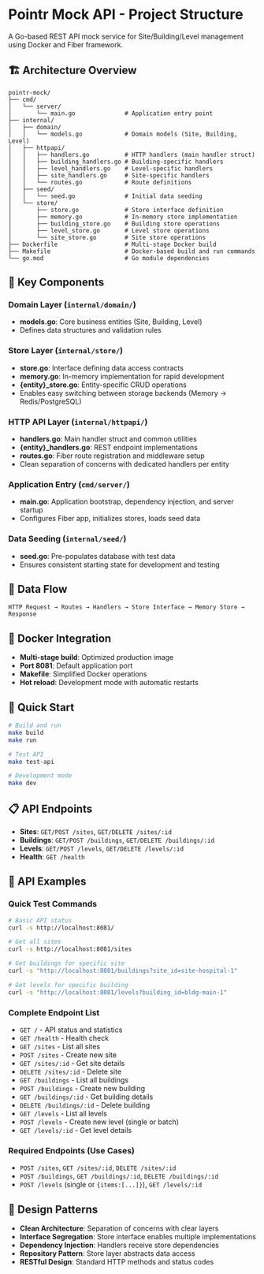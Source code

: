 # Pointr Mock API - Project Structure

A Go-based REST API mock service for Site/Building/Level management using Docker and Fiber framework.

## 🏗️ Architecture Overview

```
pointr-mock/
├── cmd/
│   └── server/
│       └── main.go              # Application entry point
├── internal/
│   ├── domain/
│   │   └── models.go            # Domain models (Site, Building, Level)
│   ├── httpapi/
│   │   ├── handlers.go          # HTTP handlers (main handler struct)
│   │   ├── building_handlers.go # Building-specific handlers
│   │   ├── level_handlers.go    # Level-specific handlers
│   │   ├── site_handlers.go     # Site-specific handlers
│   │   └── routes.go            # Route definitions
│   ├── seed/
│   │   └── seed.go              # Initial data seeding
│   └── store/
│       ├── store.go             # Store interface definition
│       ├── memory.go            # In-memory store implementation
│       ├── building_store.go    # Building store operations
│       ├── level_store.go       # Level store operations
│       └── site_store.go        # Site store operations
├── Dockerfile                   # Multi-stage Docker build
├── Makefile                     # Docker-based build and run commands
└── go.mod                       # Go module dependencies
```

## 🎯 Key Components

### **Domain Layer** (`internal/domain/`)
- **models.go**: Core business entities (Site, Building, Level)
- Defines data structures and validation rules

### **Store Layer** (`internal/store/`)
- **store.go**: Interface defining data access contracts
- **memory.go**: In-memory implementation for rapid development
- **{entity}_store.go**: Entity-specific CRUD operations
- Enables easy switching between storage backends (Memory → Redis/PostgreSQL)

### **HTTP API Layer** (`internal/httpapi/`)
- **handlers.go**: Main handler struct and common utilities
- **{entity}_handlers.go**: REST endpoint implementations
- **routes.go**: Fiber route registration and middleware setup
- Clean separation of concerns with dedicated handlers per entity

### **Application Entry** (`cmd/server/`)
- **main.go**: Application bootstrap, dependency injection, and server startup
- Configures Fiber app, initializes stores, loads seed data

### **Data Seeding** (`internal/seed/`)
- **seed.go**: Pre-populates database with test data
- Ensures consistent starting state for development and testing

## 🔄 Data Flow

```
HTTP Request → Routes → Handlers → Store Interface → Memory Store → Response
```

## 🐳 Docker Integration

- **Multi-stage build**: Optimized production image
- **Port 8081**: Default application port
- **Makefile**: Simplified Docker operations
- **Hot reload**: Development mode with automatic restarts

## 🚀 Quick Start

```bash
# Build and run
make build
make run

# Test API
make test-api

# Development mode
make dev
```

## 📋 API Endpoints

- **Sites**: `GET/POST /sites`, `GET/DELETE /sites/:id`
- **Buildings**: `GET/POST /buildings`, `GET/DELETE /buildings/:id`
- **Levels**: `GET/POST /levels`, `GET/DELETE /levels/:id`
- **Health**: `GET /health`

## 🧪 API Examples

### Quick Test Commands
```bash
# Basic API status
curl -s http://localhost:8081/

# Get all sites
curl -s http://localhost:8081/sites

# Get buildings for specific site
curl -s "http://localhost:8081/buildings?site_id=site-hospital-1"

# Get levels for specific building
curl -s "http://localhost:8081/levels?building_id=bldg-main-1"
```

### Complete Endpoint List
- `GET /` - API status and statistics
- `GET /health` - Health check
- `GET /sites` - List all sites
- `POST /sites` - Create new site
- `GET /sites/:id` - Get site details
- `DELETE /sites/:id` - Delete site
- `GET /buildings` - List all buildings
- `POST /buildings` - Create new building
- `GET /buildings/:id` - Get building details
- `DELETE /buildings/:id` - Delete building
- `GET /levels` - List all levels
- `POST /levels` - Create new level (single or batch)
- `GET /levels/:id` - Get level details

### Required Endpoints (Use Cases)
- `POST /sites`, `GET /sites/:id`, `DELETE /sites/:id`
- `POST /buildings`, `GET /buildings/:id`, `DELETE /buildings/:id`
- `POST /levels` (single or `{items:[...]}`), `GET /levels/:id`

## 🎨 Design Patterns

- **Clean Architecture**: Separation of concerns with clear layers
- **Interface Segregation**: Store interface enables multiple implementations
- **Dependency Injection**: Handlers receive store dependencies
- **Repository Pattern**: Store layer abstracts data access
- **RESTful Design**: Standard HTTP methods and status codes
